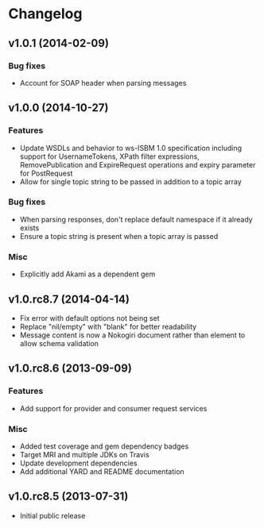 # Changelog

## v1.0.1 (2014-02-09)

### Bug fixes

* Account for SOAP header when parsing messages

## v1.0.0 (2014-10-27)

### Features

* Update WSDLs and behavior to ws-ISBM 1.0 specification including support for UsernameTokens, XPath filter expressions, RemovePublication and ExpireRequest operations and expiry parameter for PostRequest
* Allow for single topic string to be passed in addition to a topic array

### Bug fixes

* When parsing responses, don't replace default namespace if it already exists
* Ensure a topic string is present when a topic array is passed

### Misc

* Explicitly add Akami as a dependent gem

## v1.0.rc8.7 (2014-04-14)

* Fix error with default options not being set
* Replace "nil/empty" with "blank" for better readability
* Message content is now a Nokogiri document rather than element to allow schema validation

## v1.0.rc8.6 (2013-09-09)

### Features

* Add support for provider and consumer request services

### Misc

* Added test coverage and gem dependency badges
* Target MRI and multiple JDKs on Travis
* Update development dependencies
* Add additional YARD and README documentation

## v1.0.rc8.5 (2013-07-31)

* Initial public release

